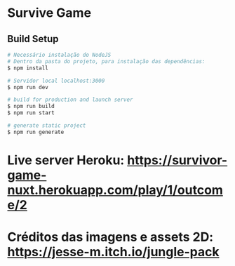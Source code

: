 # Survive Game

## Build Setup

```bash
# Necessário instalação do NodeJS
# Dentro da pasta do projeto, para instalação das dependências:
$ npm install

# Servidor local localhost:3000
$ npm run dev

# build for production and launch server
$ npm run build
$ npm run start

# generate static project
$ npm run generate
```

# Live server Heroku: https://survivor-game-nuxt.herokuapp.com/play/1/outcome/2
# Créditos das imagens e assets 2D: https://jesse-m.itch.io/jungle-pack
